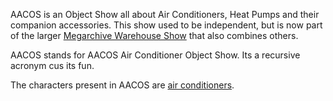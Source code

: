 AACOS is an Object Show all about Air Conditioners, Heat Pumps and their companion accessories. This show used to be independent, but is now part of the larger [Megarchive Warehouse Show](Megarchive%20Warehouse%20Show.md) that also combines others.

AACOS stands for AACOS Air Conditioner Object Show. Its a recursive acronym cus its fun.

The characters present in AACOS are [air conditioners](Air%20Conditioners.md).